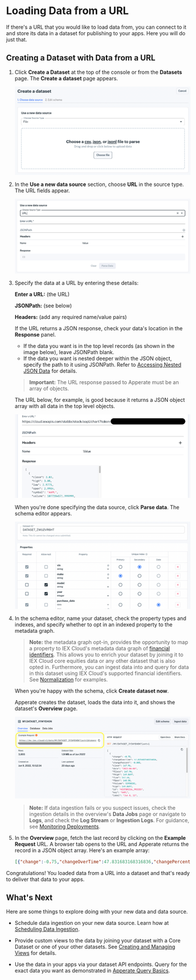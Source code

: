 # Loading Data from a URL

If there's a URL that you would like to load data from, you can connect to it and store its data in a dataset for publishing to your apps. Here you will do just that.

## Creating a Dataset with Data from a URL

1. Click **Create a Dataset** at the top of the console or from the **Datasets** page. The **Create a dataset** page appears.

    ![](./loading-data-from-a-url/create-dataset.png)

1. In the **Use a new data source** section, choose **URL** in the source type. The URL fields appear.

    ![](./loading-data-from-a-url/use-new-url-data-source.png)

1. Specify the data at a URL by entering these details:

    **Enter a URL:** (the URL)

    **JSONPath:** (see below)

    **Headers:** (add any required name/value pairs)

    If the URL returns a JSON response, check your data's location in the **Response** panel.

    - If the data you want is in the top level records (as shown in the image below), leave JSONPath blank.
    - If the data you want is nested deeper within the JSON object, specify the path to it using JSONPath. Refer to [Accessing Nested JSON Data](./accessing-nested-json-data.md) for details.

    > **Important:** The URL response passed to Apperate must be an array of objects.

    The URL below, for example, is good because it returns a JSON object array with all data in the top level objects.

    ![](./loading-data-from-a-url/aapl-chart-data-max-url-data-source.png)

    When you're done specifying the data source, click **Parse data**. The schema editor appears.

    ![](./loading-data-from-a-url/dataset-schema-editor.png)

1. In the schema editor, name your dataset, check the property types and indexes, and specify whether to opt in an indexed property to the metadata graph. 

    > **Note:** the metadata graph opt-in, provides the opportunity to map a property to IEX Cloud's metadata data graph of [financial identifiers](../reference/financial-identifiers.md). This allows you to enrich your dataset by joining it to IEX Cloud core equities data or any other dataset that is also opted in. Furthermore, you can ingest data into and query for data in this dataset using IEX Cloud's supported financial identifiers. See [Normalization](../managing-your-data/defining-schemas/normalization.md) for examples.

    When you're happy with the schema, click **Create dataset now**.

    Apperate creates the dataset, loads the data into it, and shows the dataset's **Overview** page.

    ![](./loading-data-from-a-url/dataset-overview.png)

    > **Note:** If data ingestion fails or you suspect issues, check the ingestion details in the overview's **Data Jobs**  page or navigate to **Logs**, and check  the **Log Stream** or **Ingestion Logs**. For guidance, see [Monitoring Deployments](../administration/monitoring-deployments.md).

1. In the **Overview** page, fetch the last record by clicking on the **Example Request** URL. A browser tab opens to the URL and Apperate returns the record in a JSON object array. Here's an example array:

    ```json
    [{"change":-0.75,"changeOverTime":47.831683168316836,"changePercent":-0.005,"close":147.96,"date":"2022-06-08","fClose":147.96,"fHigh":149.8697,"fLow":147.46,"fOpen":148.58,"fVolume":53950201,"high":149.8697,"id":"HISTORICAL_PRICES","key":"AAPL","label":"Jun 8, 22","low":147.46,"marketChangeOverTime":47.831683168316836,"open":148.58,"subkey":"","symbol":"AAPL","uClose":147.96,"uHigh":149.8697,"uLow":147.46,"uOpen":148.58,"updated":1654736422000,"uVolume":53950201,"volume":53950201}]
    ```

Congratulations! You loaded data from a URL into a dataset and that's ready to deliver that data to your apps.

## What's Next

Here are some things to explore doing with your new data and data source.

- Schedule data ingestion on your new data source. Learn how at [Scheduling Data Ingestion](./scheduling-data-ingestion.md).

- Provide custom views to the data by joining your dataset with a Core Dataset or one of your other datasets. See [Creating and Managing Views](../managing-your-data/creating-and-managing-views.md) for details.

- Use the data in your apps via your dataset API endpoints. Query for the exact data you want as demonstrated in [Apperate Query Basics](../interacting-with-your-data/apperate-api-basics.md).